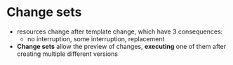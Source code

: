 # Change sets

- resources change after template change, which have 3 consequences:
    - no interruption, some interruption, replacement
- **Change sets** allow the preview of changes, **executing** one of them after creating multiple different versions
